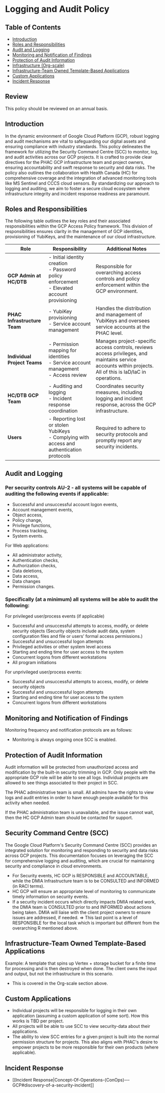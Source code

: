 # Logging and Audit Policy

## Table of Contents
- [Introduction](#introduction)
- [Roles and Responsibilities](#roles-and-responsibilities)
- [Audit and Logging](#audit-and-logging)
- [Monitoring and Notification of Findings](#monitoring-and-notification-of-findings)
- [Protection of Audit Information](#protection-of-audit-information)
- [Infrastructure (Org-scale)](#infrastructure-org-scale)
- [Infrastructure-Team Owned Template-Based Applications](#infrastructure-team-owned-template-based-applications)
- [Custom Applications](#custom-applications)
- [Incident Response](#incident-response)


## Review
This policy should be reviewed on an annual basis.

## Introduction
In the dynamic environment of Google Cloud Platform (GCP), robust logging and audit mechanisms are vital to safeguarding our digital assets and ensuring compliance with industry standards. This policy delineates the framework for utilizing the Security Command Centre (SCC) to monitor, log, and audit activities across our GCP projects. It is crafted to provide clear directives for the PHAC GCP infrastructure team and project owners, ensuring accountability and swift response to security and data risks. The policy also outlines the collaboration with Health Canada (HC) for comprehensive coverage and the integration of advanced monitoring tools like MS Sentinel and CCCS cloud sensors. By standardizing our approach to logging and auditing, we aim to foster a secure cloud ecosystem where infrastructure integrity and incident response readiness are paramount.

## Roles and Responsibilities

The following table outlines the key roles and their associated responsibilities within the GCP Access Policy framework. This division of responsibilities ensures clarity in the management of GCP identities, provisioning of YubiKeys, and the maintenance of our cloud infrastructure.

| Role                                             | Responsibility                                                                                      | Additional Notes                                                                                                      |
|--------------------------------------------------|-----------------------------------------------------------------------------------------------------|-----------------------------------------------------------------------------------------------------------------------|
| **GCP Admin at HC/DTB**                          | - Initial identity creation<br>- Password policy enforcement<br>- Elevated account provisioning      | Responsible for overarching access controls and policy enforcement within the GCP environment.                         |
| **PHAC Infrastructure Team**                     | - YubiKey provisioning<br>- Service account management                                              | Handles the distribution and management of YubiKeys and oversees service accounts at the PHAC level.                   |
| **Individual Project Teams**                     | - Permission mapping for identities<br>- Service account management<br>- Access review              | Manages project-specific access controls, reviews access privileges, and maintains service accounts within projects. All of this is IaD/IaC in operations.  |
| **HC/DTB GCP Team**                              | - Auditing and logging<br>- Incident response coordination                                          | Coordinates security measures, including logging and incident response, across the GCP infrastructure.|
| **Users**                                        | - Reporting lost or stolen YubiKeys<br>- Complying with access and authentication protocols         | Required to adhere to security protocols and promptly report any security incidents. 

## Audit and Logging
### Per security controls AU-2 - all systems will be capable of auditing the following events if applicable: 
* Successful and unsuccessful account logon events, 
* Account management events, 
* Object access, 
* Policy change, 
* Privilege functions, 
* Process tracking, 
* System events.  

For Web applications: 
* All administrator activity, 
* Authentication checks, 
* Authorization checks, 
* Data deletions, 
* Data access, 
* Data changes
* Permission changes.

### Specifically (at a minimum) all systems will be able to audit the following:
For privileged user/process events (if applicable)
* Successful and unsuccessful attempts to access, modify, or delete security objects (Security objects include audit data, system configuration files and file or users’ formal access permissions.)
* Successful and unsuccessful logon attempts
* Privileged activities or other system level access
* Starting and ending time for user access to the system
* Concurrent logons from different workstations
* All program initiations 

For unprivileged user/process events:
* Successful and unsuccessful attempts to access, modify, or delete security objects
* Successful and unsuccessful logon attempts
* Starting and ending time for user access to the system
* Concurrent logons from different workstations
## Monitoring and Notification of Findings
Monitoring frequency and notification protocols are as follows:
- Monitoring is always ongoing once SCC is enabled.  

## Protection of Audit Information
Audit information will be protected from unauthorized access and modification by the built-in security trimming in GCP. Only people with the appropriate GCP role will be able to see all logs.  Individual projects are allowed to see things associated to their project in SCC.

The PHAC administrative team is small.  All admins have the rights to view logs and audit entries in order to have enough people available for this activity when needed.

If the PHAC administration team is unavailable, and the issue cannot wait, then the HC GCP Admin team should be contacted for support.


## Security Command Centre (SCC)
The Google Cloud Platform's Security Command Centre (SCC) provides an integrated solution for monitoring and responding to security and data risks across GCP projects. This documentation focuses on leveraging the SCC for comprehensive logging and auditing, which are crucial for maintaining security and compliance in cloud environments.

* For Security events, HC GCP is RESPONSIBLE and ACCOUNTABLE, while the DMIA Infrastructure team is to be CONSULTED and INFORMED (in RACI terms).
* HC GCP will ensure an appropriate level of monitoring to communicate timely information on security events.
* If a security incident occurs which directly impacts DMIA related work, the DMIA team is CONSULTED prior to and INFORMED about actions being taken. DMIA will liaise with the client project owners to ensure issues are addressed, if needed. => This last point is a level of RESPONSIBLE for the local task which is important but different from the overarching R mentioned above.

## Infrastructure-Team Owned Template-Based Applications
Example: A template that spins up Vertex + storage bucket for a finite time for processing and is then destroyed when done.  The client owns the input and output, but not the infrastructure in this scenario.
* This is covered in the Org-scale section above.
## Custom Applications
* Individual projects will be responsible for logging in their own application (assuming a custom application of some sort).  How this works is TBD per project.
* All projects will be able to use SCC to view security-data about their applications.
* The ability to view SCC entries for a given project is built into the normal permission structure for projects.  This also aligns with PHAC's desire to empower projects to be more responsible for their own products (where applicable).
## Incident Response
* [[Incident Response|Concept-Of-Operations-(ConOps)-‐-GCP#discovery-of-a-security-incident]]
